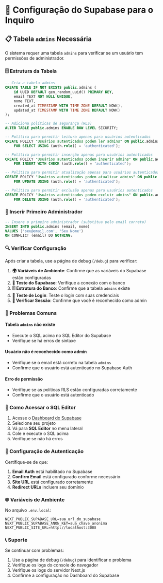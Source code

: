 # 🔧 Configuração do Supabase para o Inquiro

## 📋 Tabela `admins` Necessária

O sistema requer uma tabela `admins` para verificar se um usuário tem permissões de administrador.

### 🗄️ Estrutura da Tabela

```sql
-- Cria a tabela admins
CREATE TABLE IF NOT EXISTS public.admins (
    id UUID DEFAULT gen_random_uuid() PRIMARY KEY,
    email TEXT NOT NULL UNIQUE,
    nome TEXT,
    created_at TIMESTAMP WITH TIME ZONE DEFAULT NOW(),
    updated_at TIMESTAMP WITH TIME ZONE DEFAULT NOW()
);

-- Adiciona políticas de segurança (RLS)
ALTER TABLE public.admins ENABLE ROW LEVEL SECURITY;

-- Política para permitir leitura apenas para usuários autenticados
CREATE POLICY "Usuários autenticados podem ler admins" ON public.admins
    FOR SELECT USING (auth.role() = 'authenticated');

-- Política para permitir inserção apenas para usuários autenticados
CREATE POLICY "Usuários autenticados podem inserir admins" ON public.admins
    FOR INSERT WITH CHECK (auth.role() = 'authenticated');

-- Política para permitir atualização apenas para usuários autenticados
CREATE POLICY "Usuários autenticados podem atualizar admins" ON public.admins
    FOR UPDATE USING (auth.role() = 'authenticated');

-- Política para permitir exclusão apenas para usuários autenticados
CREATE POLICY "Usuários autenticados podem excluir admins" ON public.admins
    FOR DELETE USING (auth.role() = 'authenticated');
```

### 👤 Inserir Primeiro Administrador

```sql
-- Insere o primeiro administrador (substitua pelo email correto)
INSERT INTO public.admins (email, nome) 
VALUES ('seu@email.com', 'Seu Nome')
ON CONFLICT (email) DO NOTHING;
```

### 🔍 Verificar Configuração

Após criar a tabela, use a página de debug (`/debug`) para verificar:

1. **🌍 Variáveis de Ambiente**: Confirme que as variáveis do Supabase estão configuradas
2. **🔌 Teste do Supabase**: Verifique a conexão com o banco
3. **🗄️ Estrutura do Banco**: Confirme que a tabela `admins` existe
4. **🔐 Teste de Login**: Teste o login com suas credenciais
5. **👤 Verificar Sessão**: Confirme que você é reconhecido como admin

### 🚨 Problemas Comuns

#### **Tabela `admins` não existe**
- Execute o SQL acima no SQL Editor do Supabase
- Verifique se há erros de sintaxe

#### **Usuário não é reconhecido como admin**
- Verifique se o email está correto na tabela `admins`
- Confirme que o usuário está autenticado no Supabase Auth

#### **Erro de permissão**
- Verifique se as políticas RLS estão configuradas corretamente
- Confirme que o usuário está autenticado

### 📱 Como Acessar o SQL Editor

1. Acesse o [Dashboard do Supabase](https://supabase.com/dashboard)
2. Selecione seu projeto
3. Vá para **SQL Editor** no menu lateral
4. Cole e execute o SQL acima
5. Verifique se não há erros

### 🔐 Configuração de Autenticação

Certifique-se de que:

1. **Email Auth** está habilitado no Supabase
2. **Confirm Email** está configurado conforme necessário
3. **Site URL** está configurado corretamente
4. **Redirect URLs** incluem seu domínio

### 🌐 Variáveis de Ambiente

No arquivo `.env.local`:

```env
NEXT_PUBLIC_SUPABASE_URL=sua_url_do_supabase
NEXT_PUBLIC_SUPABASE_ANON_KEY=sua_chave_anonima
NEXT_PUBLIC_SITE_URL=http://localhost:3008
```

### 📞 Suporte

Se continuar com problemas:

1. Use a página de debug (`/debug`) para identificar o problema
2. Verifique os logs do console do navegador
3. Verifique os logs do servidor Next.js
4. Confirme a configuração no Dashboard do Supabase
